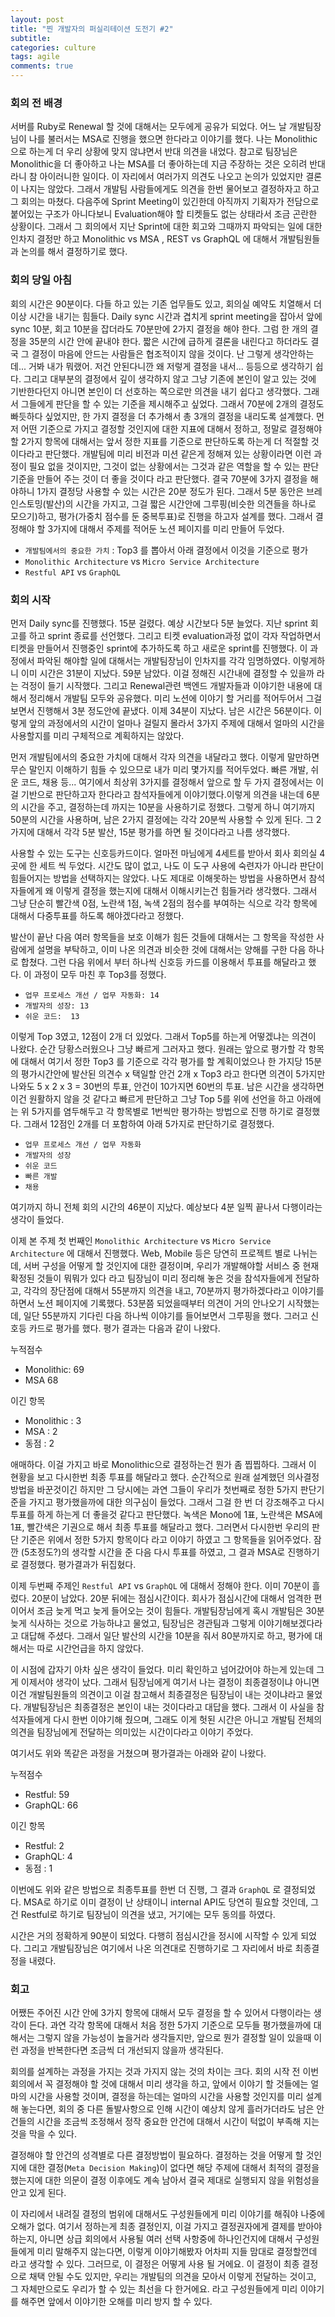```yaml
---
layout: post
title: "찐 개발자의 퍼실리테이션 도전기 #2"
subtitle:  
categories: culture
tags: agile
comments: true
---
```


### 회의 전 배경

서버를 Ruby로 Renewal 할 것에 대해서는 모두에게 공유가 되었다. 어느 날 개발팀장님이 나를 불러서는 MSA로 진행을 했으면 한다라고 이야기를 했다. 나는 Monolithic으로 하는게 더 우리 상황에 맞지 않냐면서 반대 의견을 내었다. 참고로 팀장님은 Monolithic을 더 좋아하고 나는 MSA를 더 좋아하는데 지금 주장하는 것은 오히려 반대라니 참 아이러니한 일이다. 이 자리에서 여러가지 의견도 나오고 논의가 있었지만 결론이 나지는 않았다. 그래서 개발팀 사람들에게도 의견을 한번 물어보고 결정하자고 하고 그 회의는 마쳤다. 다음주에 Sprint Meeting이 있긴한데 아직까지 기획자가 전담으로 붙어있는 구조가 아니다보니 Evaluation해야 할 티켓들도 없는 상태라서 조금 곤란한 상황이다. 그래서 그 회의에서 지난 Sprint에 대한 회고와 그때까지 파악되는 일에 대한 인차지 결정만 하고 Monolithic vs MSA , REST vs GraphQL 에 대해서 개발팀원들과 논의를 해서 결정하기로 했다.

### 회의 당일 아침

회의 시간은 90분이다. 다들 하고 있는 기존 업무들도 있고, 회의실 예약도 치열해서 더 이상 시간을 내기는 힘들다. Daily sync 시간과 겹치게 sprint meeting을 잡아서 앞에 sync 10분, 회고 10분을 잡더라도 70분만에 2가지 결정을 해야 한다. 그럼 한 개의 결정을 35분의 시간 안에 끝내야 한다. 짧은 시간에 급하게 결론을 내린다고 하더라도 결국 그 결정이 마음에 안드는 사람들은 협조적이지 않을 것이다. 난 그렇게 생각안하는데... 거봐 내가 뭐랬어. 저건 안된다니깐 왜 저렇게 결정을 내서... 등등으로 생각하기 쉽다. 그리고 대부분의 결정에서 깊이 생각하지 않고 그냥 기존에 본인이 알고 있는 것에 기반한다던지 아니면 본인이 더 선호하는 쪽으로만 의견을 내기 쉽다고 생각했다. 그래서 그들에게 판단을 할 수 있는 기준을 제시해주고 싶었다. 그래서 70분에 2개의 결정도 빠듯하다 싶었지만, 한 가지 결정을 더 추가해서 총 3개의 결정을 내리도록 설계했다. 먼저 어떤 기준으로 가지고 결정할 것인지에 대한 지표에 대해서 정하고, 정말로 결정해야 할 2가지 항목에 대해서는 앞서 정한 지표를 기준으로 판단하도록 하는게 더 적절할 것이다라고 판단했다.  개발팀에 미리 비전과 미션 같은게 정해져 있는 상황이라면 이런 과정이 필요 없을 것이지만, 그것이 없는 상황에서는 그것과 같은 역할을 할 수 있는 판단기준을 만들어 주는 것이 더 좋을 것이다 라고 판단했다. 결국 70분에 3가지 결정을 해야하니 1가지 결정당 사용할 수 있는 시간은 20분 정도가 된다. 그래서 5분 동안은 브레인스토밍(발산)의 시간을 가지고, 그걸 짧은 시간안에 그루핑(비슷한 의견들을 하나로 모으기)하고, 평가(가중치 점수를 둔 중복투표)로 진행을 하고자 설계를 했다. 그래서 결정해야 할 3가지에 대해서 주제를 적어둔 노션 페이지를 미리 만들어 두었다. 

- `개발팀에서의 중요한 가치` : Top3 를 뽑아서 아래 결정에서 이것을 기준으로 평가
- `Monolithic Architecture` vs `Micro Service Architecture`
- `Restful API` vs `GraphQL`

### 회의 시작

먼저 Daily sync를 진행했다. 15분 걸렸다. 예상 시간보다 5분 늘었다. 지난 sprint 회고를 하고 sprint 종료를 선언했다. 그리고 티켓 evaluation과정 없이 각자 작업하면서 티켓을 만들어서 진행중인 sprint에 추가하도록 하고 새로운 sprint를 진행했다. 이 과정에서 파악된 해야할 일에 대해서는 개발팀장님이 인차지를 각각 임명하였다. 이렇게하니 이미 시간은 31분이 지났다. 59분 남았다. 이걸 정해진 시간내에 결정할 수 있을까 라는 걱정이 들기 시작했다. 그리고 Renewal관련 백엔드 개발자들과 이야기한 내용에 대해서 정리해서 개발팀 모두와 공유했다. 미리 노션에 이야기 할 거리를 적어두어서 그걸 보면서 진행해서 3분 정도안에 끝냈다. 이제 34분이 지났다. 남은 시간은 56분이다. 이렇게 앞의 과정에서의 시간이 얼마나 걸릴지 몰라서 3가지 주제에 대해서 얼마의 시간을 사용할지를 미리 구체적으로 계획하지는 않았다. 

먼저 개발팀에서의 중요한 가치에 대해서 각자 의견을 내달라고 했다. 이렇게 말만하면 무슨 말인지 이해하기 힘들 수 있으므로 내가 미리 몇가지를 적어두었다. 빠른 개발, 쉬운 코드, 채용 등... 여기에서 최상위 3가지를 결정해서 앞으로 할 두 가지 결정에서는 이걸 기반으로 판단하고자 한다라고 참석자들에게 이야기했다.이렇게 의견을 내는데 6분의 시간을 주고, 결정하는데 까지는 10분을 사용하기로 정했다. 그렇게 하니 여기까지 50분의 시간을 사용하며, 남은 2가지 결정에는 각각 20분씩 사용할 수 있게 된다. 그 2가지에 대해서 각각 5분 발산, 15분 평가를 하면 될 것이다라고 나름 생각했다. 

사용할 수 있는 도구는 신호등카드이다. 얼마전 마님에게 4세트를 받아서 회사 회의실 4곳에 한 세트 씩 두었다. 시간도 많이 없고, 나도 이 도구 사용에 숙련자가 아니라 판단이 힘들어지는 방법을 선택하지는 않았다. 나도 제대로 이해못하는 방법을 사용하면서 참석자들에게 왜 이렇게 결정을 했는지에 대해서 이해시키는건 힘들거라 생각했다. 그래서 그냥 단순히 빨간색 0점, 노란색 1점, 녹색 2점의 점수를 부여하는 식으로 각각 항목에 대해서 다중투표를 하도록 해야겠다라고 정했다.

발산이 끝난 다음 여러 항목들을 보호 이해가 힘든 것들에 대해서는 그 항목을 작성한 사람에게 설명을 부탁하고, 이미 나온 의견과 비슷한 것에 대해서는 양해를 구한 다음 하나로 합쳤다. 그런 다음 위에서 부터 하나씩 신호등 카드를 이용해서 투표를 해달라고 했다. 이 과정이 모두 마친 후 Top3를 정했다.

- `업무 프로세스 개선 / 업무 자동화: 14`
- `개발자의 성장: 13`
- `쉬운 코드:  13`

이렇게 Top 3였고, 12점이 2개 더 있었다. 그래서 Top5를 하는게 어떻겠냐는 의견이 나왔다. 순간 당황스러웠으나 그냥 빠르게 그러자고 했다. 원래는 앞으로 평가할 각 항목에 대해서 여기서 정한 Top3 를 기준으로 각각 평가를 할 계획이었으나 한 가지당 15분의 평가시간안에 발산된 의견수 x 택일할 안건 2개 x Top3 라고 한다면 의견이 5가지만 나와도 5 x 2 x 3 = 30번의 투표, 안건이 10가지면 60번의 투표. 남은 시간을 생각하면 이건 원활하지 않을 것 같다고 빠르게 판단하고 그냥 Top 5를 위에 선언을 하고 아래에는 위 5가지를 염두해두고 각 항목별로 1번씩만 평가하는 방법으로 진행 하기로 결정했다. 그래서 12점인 2개를 더 포함하여 아래 5가지로 판단하기로 결정했다.

- `업무 프로세스 개선 / 업무 자동화`
- `개발자의 성장`
- `쉬운 코드`
- `빠른 개발`
- `채용`

여기까지 하니 전체 회의 시간의 46분이 지났다. 예상보다 4분 일찍 끝나서 다행이라는 생각이 들었다.

이제 본 주제 첫 번째인 `Monolithic Architecture` vs `Micro Service Architecture` 에 대해서 진행했다.  Web, Mobile 등은 당연히 프로젝트 별로 나뉘는데, 서버 구성을 어떻게 할 것인지에 대한 결정이며, 우리가 개발해야할 서비스 중 현재 확정된 것들이 뭐뭐가 있다 라고 팀장님이 미리 정리해 놓은 것을 참석자들에게 전달하고, 각각의 장단점에 대해서 55분까지 의견을 내고, 70분까지 평가하겠다라고 이야기를 하면서 노션 페이지에 기록했다. 53분쯤 되었을때부터 의견이 거의 안나오기 시작했는데, 일단 55분까지 기다린 다음 하나씩 이야기를 들어보면서 그루핑을 했다. 그러고 신호등 카드로 평가를 했다. 평가 결과는 다음과 같이 나왔다.

누적점수

- Monolithic: 69
- MSA  68

이긴 항목

- Monolithic : 3
- MSA : 2
- 동점 : 2

애매하다. 이걸 가지고 바로 Monolithic으로 결정하는건 뭔가 좀 찝찝하다. 그래서 이 현황을 보고 다시한번 최종 투표를 해달라고 했다. 순간적으로 원래 설계했던 의사결정 방법을 바꾼것이긴 하지만 그 당시에는 과연 그들이 우리가 첫번째로 정한 5가지 판단기준을 가지고 평가했을까에 대한 의구심이 들었다. 그래서 그걸 한 번 더 강조해주고 다시 투표를 하게 하는게 더 좋을것 같다고 판단했다. 녹색은 Mono에 1표, 노란색은 MSA에 1표, 빨간색은  기권으로 해서 최종 투표를 해달라고 했다. 그러면서 다시한번 우리의 판단 기준은 위에서 정한 5가지 항목이다 라고 이야기 하였고 그 항목들을 읽어주었다. 잠깐 (5초정도?)의 생각할 시간을 준 다음 다시 투표를 하였고, 그 결과 MSA로 진행하기로 결정했다. 평가결과가 뒤집혔다.

이제 두번째 주제인 `Restful API` vs `GraphQL` 에 대해서 정해야 한다. 이미 70분이 흘렀다. 20분이 남았다. 20분 뒤에는 점심시간이다. 회사가 점심시간에 대해서 엄격한 편이어서 조금 늦게 먹고 늦게 들어오는 것이 힘들다. 개발팀장님에게 혹시 개발팀은 30분 늦게 식사하는 것으로 가능하냐고 물었고, 팀장님은 경관팀과 그렇게 이야기해보겠다라고 대답해 주셨다. 그래서 일단 발산의 시간을 10분을 줘서 80분까지로 하고, 평가에 대해서는 따로 시간언급을 하지 않았다.

이 시점에 갑자기 아차 싶은 생각이 들었다. 미리 확인하고 넘어갔어야 하는게 있는데 그게 이제서야 생각이 났다. 그래서 팀장님에게 여기서 나는 결정이 최종결정이냐 아니면 이건 개발팀원들의 의견이고 이걸 참고해서 최종결정은 팀장님이 내는 것이냐라고 물었다. 개발팀장님은 최종결정은 본인이 내는 것이다라고 대답을 했다. 그래서 이 사실을 참석자들에게 다시 한번 이야기해 줬으며, 그래도 이게 헛된 시간은 아니고 개발팀 전체의 의견을 팀장님에게 전달하는 의미있는 시간이다라고 이야기 주었다.

여기서도 위와 똑같은 과정을 거쳤으며 평가결과는 아래와 같이 나왔다.

누적점수

- Restful: 59
- GraphQL: 66

이긴 항목

- Restful: 2
- GraphQL:  4
- 동점 : 1

이번에도 위와 같은 방법으로 최종투표를 한번 더 진행, 그 결과 `GraphQL` 로 결정되었다. MSA로 하기로 이미 결정이 난 상태이니 internal API도 당연히 필요할 것인데, 그건 Restful로 하기로 팀장님이 의견을 냈고, 거기에는 모두 동의를 하였다.

시간은 거의 정확하게 90분이 되었다. 다행히 점심시간을 정시에 시작할 수 있게 되었다. 그리고 개발팀장님은 여기에서 나온 의견대로 진행하기로 그 자리에서 바로 최종결정을 내렸다.

### 회고

어쨌든 주어진 시간 안에 3가지 항목에 대해서 모두 결정을 할 수 있어서 다행이라는 생각이 든다. 과연 각각 항목에 대해서 처음 정한 5가지 기준으로 모두들 평가했을까에 대해서는 그렇지 않을 가능성이 높을거라 생각들지만, 앞으로 뭔가 결정할 일이 있을때 이런 과정을 반복한다면 조금씩 더 개선되지 않을까 생각된다.

회의를 설계하는 과정을 가지는 것과 가지지 않는 것의 차이는 크다. 회의 시작 전 이번 회의에서 꼭 결정해야 할 것에 대해서 미리 생각을 하고, 앞에서 이야기 할 것들에는 얼마의 시간을 사용할 것이며, 결정을 하는데는 얼마의 시간을 사용할 것인지를 미리 설계해 놓는다면, 회의 중 다른 돌발사항으로 인해 시간이 예상치 않게 흘러가더라도 남은 안건들의 시간을 조금씩 조정해서 정작 중요한 안건에 대해서 시간이 턱없이 부족해 지는 것을 막을 수 있다.

결정해야 할 안건의 성격별로 다른 결정방법이 필요하다. 결정하는 것을 어떻게 할 것인지에 대한 결정(`Meta Decision Making`)이 없다면 해당 주제에 대해서 최적의 결정을 했는지에 대한 의문이 결정 이후에도 계속 남아서 결국 제대로 실행되지 않을 위험성을 안고 있게 된다.

이 자리에서 내려질 결정의 범위에 대해서도 구성원들에게 미리 이야기를 해줘야 나중에 오해가 없다. 여기서 정하는게 최종 결정인지, 이걸 가지고 결정권자에게 결제를 받아야 하는지, 아니면 상급 회의에서 사용될 여러 선택 사항중에 하나인건지에 대해서 구성원들에게 미리 말해주지 않는다면, 이렇게 이야기해봤자 어차피 지들 맘대로 결정할껀데 라고 생각할 수 있다. 그러므로, 이 결정은 어떻게 사용 될 거에요. 이 결정이 최종 결정으로 채택 안될 수도 있지만, 우리는 개발팀의 의견을 모아서 이렇게 전달하는 것이고, 그 자체만으로도 우리가 할 수 있는 최선을 다 한거에요. 라고 구성원들에게 미리 이야기를 해주면 앞에서 이야기한 오해를 미리 방지 할 수 있다.
